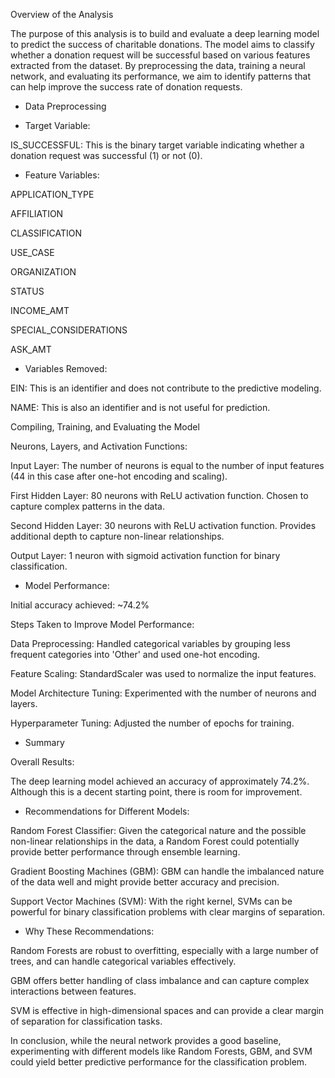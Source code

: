 Overview of the Analysis

The purpose of this analysis is to build and evaluate a deep learning model to predict the success of charitable donations. The model aims to classify whether a donation request will be successful based on various features extracted from the dataset. By preprocessing the data, training a neural network, and evaluating its performance, we aim to identify patterns that can help improve the success rate of donation requests.

- Data Preprocessing

- Target Variable:

IS_SUCCESSFUL: This is the binary target variable indicating whether a donation request was successful (1) or not (0).

- Feature Variables:

APPLICATION_TYPE

AFFILIATION

CLASSIFICATION

USE_CASE

ORGANIZATION

STATUS

INCOME_AMT

SPECIAL_CONSIDERATIONS

ASK_AMT

- Variables Removed:

EIN: This is an identifier and does not contribute to the predictive modeling.

NAME: This is also an identifier and is not useful for prediction.

Compiling, Training, and Evaluating the Model

Neurons, Layers, and Activation Functions:

Input Layer: The number of neurons is equal to the number of input features (44 in this case after one-hot encoding and scaling).

First Hidden Layer: 80 neurons with ReLU activation function. Chosen to capture complex patterns in the data.

Second Hidden Layer: 30 neurons with ReLU activation function. Provides additional depth to capture non-linear relationships.

Output Layer: 1 neuron with sigmoid activation function for binary classification.

- Model Performance:

Initial accuracy achieved: ~74.2%

Steps Taken to Improve Model Performance:

Data Preprocessing: Handled categorical variables by grouping less frequent categories into 'Other' and used one-hot encoding.

Feature Scaling: StandardScaler was used to normalize the input features.

Model Architecture Tuning: Experimented with the number of neurons and layers.

Hyperparameter Tuning: Adjusted the number of epochs for training.

- Summary

Overall Results:

The deep learning model achieved an accuracy of approximately 74.2%. Although this is a decent starting point, there is room for improvement.

- Recommendations for Different Models:

Random Forest Classifier: Given the categorical nature and the possible non-linear relationships in the data, a Random Forest could potentially provide better performance through ensemble learning.

Gradient Boosting Machines (GBM): GBM can handle the imbalanced nature of the data well and might provide better accuracy and precision.

Support Vector Machines (SVM): With the right kernel, SVMs can be powerful for binary classification problems with clear margins of separation.

- Why These Recommendations:

Random Forests are robust to overfitting, especially with a large number of trees, and can handle categorical variables effectively.

GBM offers better handling of class imbalance and can capture complex interactions between features.

SVM is effective in high-dimensional spaces and can provide a clear margin of separation for classification tasks.

In conclusion, while the neural network provides a good baseline, experimenting with different models like Random Forests, GBM, and SVM could yield better predictive performance for the classification problem.
